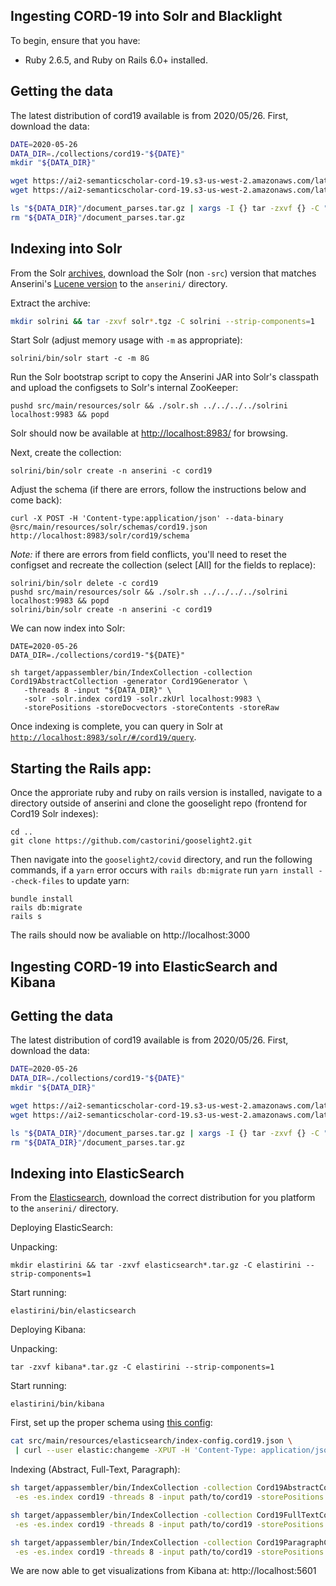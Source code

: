 ## Ingesting CORD-19 into Solr and Blacklight
To begin, ensure that you have:

- Ruby 2.6.5, and Ruby on Rails 6.0+ installed.

## Getting the data
The latest distribution of cord19 available is from 2020/05/26.
First, download the data:

```bash
DATE=2020-05-26
DATA_DIR=./collections/cord19-"${DATE}"
mkdir "${DATA_DIR}"

wget https://ai2-semanticscholar-cord-19.s3-us-west-2.amazonaws.com/latest/document_parses.tar.gz -P "${DATA_DIR}"
wget https://ai2-semanticscholar-cord-19.s3-us-west-2.amazonaws.com/latest/metadata.csv -P "${DATA_DIR}"

ls "${DATA_DIR}"/document_parses.tar.gz | xargs -I {} tar -zxvf {} -C "${DATA_DIR}"
rm "${DATA_DIR}"/document_parses.tar.gz
```

## Indexing into Solr

From the Solr [archives](https://archive.apache.org/dist/lucene/solr/), download the Solr (non `-src`) version that matches Anserini's [Lucene version](https://github.com/castorini/anserini/blob/master/pom.xml#L36) to the `anserini/` directory.

Extract the archive:

```bash
mkdir solrini && tar -zxvf solr*.tgz -C solrini --strip-components=1
```

Start Solr (adjust memory usage with `-m` as appropriate):

```
solrini/bin/solr start -c -m 8G
```

Run the Solr bootstrap script to copy the Anserini JAR into Solr's classpath and upload the configsets to Solr's internal ZooKeeper:

```
pushd src/main/resources/solr && ./solr.sh ../../../../solrini localhost:9983 && popd
```

Solr should now be available at [http://localhost:8983/](http://localhost:8983/) for browsing.

Next, create the collection:

```
solrini/bin/solr create -n anserini -c cord19
```

Adjust the schema (if there are errors, follow the instructions below and come back):

```
curl -X POST -H 'Content-type:application/json' --data-binary @src/main/resources/solr/schemas/cord19.json http://localhost:8983/solr/cord19/schema
```

*Note:* if there are errors from field conflicts, you'll need to reset the configset and recreate the collection (select [All] for the fields to replace):
```
solrini/bin/solr delete -c cord19
pushd src/main/resources/solr && ./solr.sh ../../../../solrini localhost:9983 && popd
solrini/bin/solr create -n anserini -c cord19
```

We can now index into Solr:

```
DATE=2020-05-26
DATA_DIR=./collections/cord19-"${DATE}"

sh target/appassembler/bin/IndexCollection -collection Cord19AbstractCollection -generator Cord19Generator \
   -threads 8 -input "${DATA_DIR}" \
   -solr -solr.index cord19 -solr.zkUrl localhost:9983 \
   -storePositions -storeDocvectors -storeContents -storeRaw
```

Once indexing is complete, you can query in Solr at [`http://localhost:8983/solr/#/cord19/query`](http://localhost:8983/solr/#/cord19/query).

## Starting the Rails app:
Once the approriate ruby and ruby on rails version is installed, navigate to a directory outside of anserini and clone the gooselight repo (frontend for Cord19 Solr indexes):

```
cd ..
git clone https://github.com/castorini/gooselight2.git
```
Then navigate into the `gooselight2/covid` directory, and run the following commands, if a `yarn` error occurs with `rails db:migrate` run `yarn install --check-files` to update yarn:

```
bundle install
rails db:migrate
rails s
```

The rails should now be avaliable on http://localhost:3000

## Ingesting CORD-19 into ElasticSearch and Kibana

## Getting the data
The latest distribution of cord19 available is from 2020/05/26.
First, download the data:

```bash
DATE=2020-05-26
DATA_DIR=./collections/cord19-"${DATE}"
mkdir "${DATA_DIR}"

wget https://ai2-semanticscholar-cord-19.s3-us-west-2.amazonaws.com/latest/document_parses.tar.gz -P "${DATA_DIR}"
wget https://ai2-semanticscholar-cord-19.s3-us-west-2.amazonaws.com/latest/metadata.csv -P "${DATA_DIR}"

ls "${DATA_DIR}"/document_parses.tar.gz | xargs -I {} tar -zxvf {} -C "${DATA_DIR}"
rm "${DATA_DIR}"/document_parses.tar.gz
```

## Indexing into ElasticSearch

From the [Elasticsearch](http://elastic.co/start), download the correct distribution for you platform to the `anserini/` directory. 

Deploying ElasticSearch:

Unpacking:

```
mkdir elastirini && tar -zxvf elasticsearch*.tar.gz -C elastirini --strip-components=1
```

Start running:

```
elastirini/bin/elasticsearch
```

Deploying Kibana: 

Unpacking:

```
tar -zxvf kibana*.tar.gz -C elastirini --strip-components=1
```

Start running:

```
elastirini/bin/kibana
```

First, set up the proper schema using [this config](../src/main/resources/elasticsearch/index-config.cord19.json):

```bash
cat src/main/resources/elasticsearch/index-config.cord19.json \
 | curl --user elastic:changeme -XPUT -H 'Content-Type: application/json' 'localhost:9200/cord19' -d @-
```

Indexing (Abstract, Full-Text, Paragraph):

```bash
sh target/appassembler/bin/IndexCollection -collection Cord19AbstractCollection -generator Cord19Generator \
 -es -es.index cord19 -threads 8 -input path/to/cord19 -storePositions -storeDocvectors -storeContents -storeRaw

sh target/appassembler/bin/IndexCollection -collection Cord19FullTextCollection -generator Cord19Generator \
 -es -es.index cord19 -threads 8 -input path/to/cord19 -storePositions -storeDocvectors -storeContents -storeRaw

sh target/appassembler/bin/IndexCollection -collection Cord19ParagraphCollection -generator Cord19Generator \
 -es -es.index cord19 -threads 8 -input path/to/cord19 -storePositions -storeDocvectors -storeContents -storeRaw
```
We are now able to get visualizations from Kibana at: http://localhost:5601